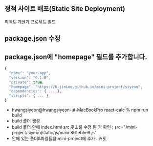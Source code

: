 ## 정적 사이트 배포(Static Site Deployment)
 리액트 계산기 프로젝트 빌드

## package.json 수정

## package.json에 "homepage" 필드를 추가합니다.
```js
{
  "name": "your-app",
  "version": "0.1.0",
  "private": true,
  "homepage": "https://U-jinLee.github.io/mini-project/siyeon",
  "dependencies": { ... },
  "scripts": { ... }
}
```
- hwangsiyeon@hwangsiyeon-ui-MacBookPro react-calc % npm run build
- build 폴더 생성
- build 폴더 안에 index.html src 주소를 수정 된 거 확인 : src="/mini-project/siyeon/static/js/main.861eb5e9.js"
- 안에 있는 폴더&파일들을 mini-project에 추가 . 커밋
